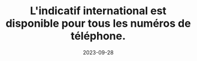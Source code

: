 ---
N: '123'
Rubrique: Internationalisation
title: L'indicatif international est disponible pour tous les numéros de  téléphone. 
detail: L'indicatif international est disponible pour tous les numéros de téléphone. 
abstract: 
categories: [" Internationalisation"]
agrege: O4123-E034
opquast: '4 123'
indiceebook: '34'
description: "Règle n° 034"
before: "033"
weight: "034"
after: "035"
actif: '1'
layout: rules
date: 2023-09-28
tags: ["", ""]
objectif: ["", ""]
Meo: [""]
Controle: [""
]
epubcheck: 
ace: 
humancheck: true
Source: ["Opquast"]
Referentiel: [""]
Steps: ["", ""]
---
